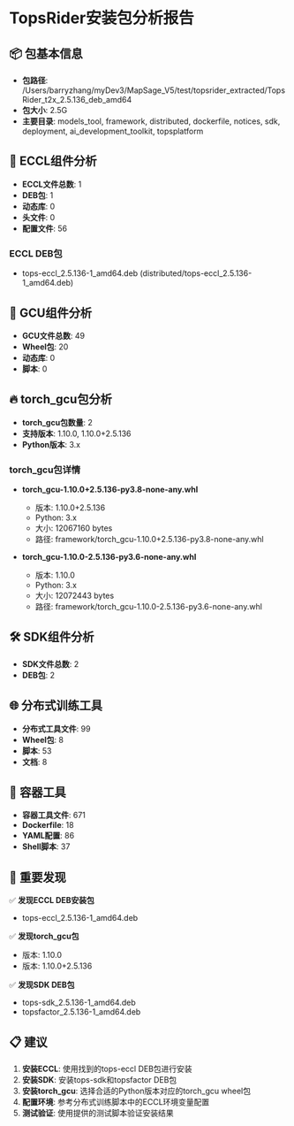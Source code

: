 # TopsRider安装包分析报告

## 📦 包基本信息

- **包路径**: /Users/barryzhang/myDev3/MapSage_V5/test/topsrider_extracted/TopsRider_t2x_2.5.136_deb_amd64
- **包大小**: 2.5G
- **主要目录**: models_tool, framework, distributed, dockerfile, notices, sdk, deployment, ai_development_toolkit, topsplatform

## 🔧 ECCL组件分析

- **ECCL文件总数**: 1
- **DEB包**: 1
- **动态库**: 0
- **头文件**: 0
- **配置文件**: 56

### ECCL DEB包
- tops-eccl_2.5.136-1_amd64.deb (distributed/tops-eccl_2.5.136-1_amd64.deb)

## 🎯 GCU组件分析

- **GCU文件总数**: 49
- **Wheel包**: 20
- **动态库**: 0
- **脚本**: 0

## 🔥 torch_gcu包分析

- **torch_gcu包数量**: 2
- **支持版本**: 1.10.0, 1.10.0+2.5.136
- **Python版本**: 3.x

### torch_gcu包详情
- **torch_gcu-1.10.0+2.5.136-py3.8-none-any.whl**
  - 版本: 1.10.0+2.5.136
  - Python: 3.x
  - 大小: 12067160 bytes
  - 路径: framework/torch_gcu-1.10.0+2.5.136-py3.8-none-any.whl

- **torch_gcu-1.10.0-2.5.136-py3.6-none-any.whl**
  - 版本: 1.10.0
  - Python: 3.x
  - 大小: 12072443 bytes
  - 路径: framework/torch_gcu-1.10.0-2.5.136-py3.6-none-any.whl

## 🛠️ SDK组件分析

- **SDK文件总数**: 2
- **DEB包**: 2

## 🌐 分布式训练工具

- **分布式工具文件**: 99
- **Wheel包**: 8
- **脚本**: 53
- **文档**: 8

## 🐳 容器工具

- **容器工具文件**: 671
- **Dockerfile**: 18
- **YAML配置**: 86
- **Shell脚本**: 37

## 🎯 重要发现

✅ **发现ECCL DEB安装包**
   - tops-eccl_2.5.136-1_amd64.deb

✅ **发现torch_gcu包**
   - 版本: 1.10.0
   - 版本: 1.10.0+2.5.136

✅ **发现SDK DEB包**
   - tops-sdk_2.5.136-1_amd64.deb
   - topsfactor_2.5.136-1_amd64.deb

## 📋 建议

1. **安装ECCL**: 使用找到的tops-eccl DEB包进行安装
2. **安装SDK**: 安装tops-sdk和topsfactor DEB包
3. **安装torch_gcu**: 选择合适的Python版本对应的torch_gcu wheel包
4. **配置环境**: 参考分布式训练脚本中的ECCL环境变量配置
5. **测试验证**: 使用提供的测试脚本验证安装结果

